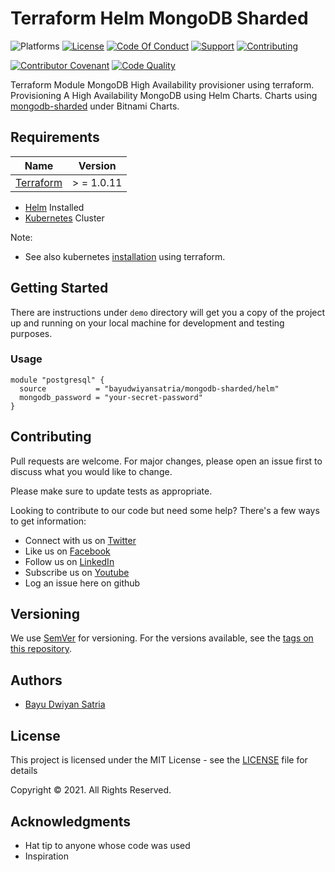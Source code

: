 # Terraform Helm MongoDB Sharded

![Platforms](https://img.shields.io/badge/%20Platforms-Windows%20/%20Linux-blue.svg?style=flat-square")
[![License](https://img.shields.io/badge/%20Licence-MIT-green.svg?style=flat-square)](LICENSE.md)
[![Code Of Conduct](https://img.shields.io/badge/Community-Code%20of%20Conduct-orange.svg?style=flat-squre)](CODE_OF_CONDUCT.md)
[![Support](https://img.shields.io/badge/Community-Support-red.svg?style=flat-square)](SUPPORT.md)
[![Contributing](https://img.shields.io/badge/%20Community-Contribution-yellow.svg?style=flat-square)](CONTRIBUTING.md)

[![Contributor Covenant](https://img.shields.io/badge/Contributor%20Covenant-v1.4%20adopted-ff69b4.svg)](CODE_OF_CONDUCT.md)
[![Code Quality](https://github.com/bayudwiyansatria/terraform-helm-mongodb-sharded/actions/workflows/code-quality.yml/badge.svg)](https://github.com/bayudwiyansatria/terraform-helm-mongodb-sharded/actions/workflows/code-quality.yml)

Terraform Module MongoDB High Availability provisioner using terraform. Provisioning A High Availability MongoDB
using Helm Charts. Charts using [mongodb-sharded](https://github.com/bitnami/charts/tree/master/bitnami/mongodb-sharded)
under Bitnami Charts.

## Requirements

| Name | Version |
| ---- | ------- |
| [Terraform](https://www.terraform.io/downloads.html) |  > = 1.0.11 |

- [Helm](https://helm.sh/) Installed
- [Kubernetes](https://kubernetes.io/) Cluster

Note:

- See also kubernetes [installation](https://github.com/bayudwiyansatria/terraform-kubernetes-cloud-bootstrap) using
  terraform.

## Getting Started

There are instructions under `demo` directory will get you a copy of the project up and running on your local machine
for development and testing purposes.

### Usage

```shell
module "postgresql" {
  source           = "bayudwiyansatria/mongodb-sharded/helm"
  mongodb_password = "your-secret-password"
}
```

## Contributing

Pull requests are welcome. For major changes, please open an issue first to discuss what you would like to change.

Please make sure to update tests as appropriate.

Looking to contribute to our code but need some help? There's a few ways to get information:

* Connect with us on [Twitter](https://twitter.com/bayudsatria)
* Like us on [Facebook](https://facebook.com/PBayuDSatria)
* Follow us on [LinkedIn](https://linkedin.com/in/bayudwiyansatria)
* Subscribe us on [Youtube](https://youtube.com/channel/UCihxWj1rtheK73mGdrf0OiA)
* Log an issue here on github

## Versioning

We use [SemVer](http://semver.org/) for versioning. For the versions available, see
the [tags on this repository](https://github.com/bayudwiyansatria/Development-And-Operations/tags).

## Authors

- [Bayu Dwiyan Satria](https://github.com/bayudwiyansatria)

## License

This project is licensed under the MIT License - see the [LICENSE](LICENSE) file for details

<p> Copyright &copy; 2021. All Rights Reserved.

## Acknowledgments

* Hat tip to anyone whose code was used
* Inspiration
